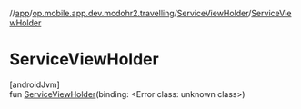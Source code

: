 //[app](../../../index.md)/[op.mobile.app.dev.mcdohr2.travelling](../index.md)/[ServiceViewHolder](index.md)/[ServiceViewHolder](-service-view-holder.md)

# ServiceViewHolder

[androidJvm]\
fun [ServiceViewHolder](-service-view-holder.md)(binding: &lt;Error class: unknown class&gt;)
